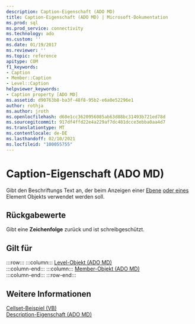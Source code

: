 ```yaml
---
description: Caption-Eigenschaft (ADO MD)
title: Caption-Eigenschaft (ADO MD) | Microsoft-Dokumentation
ms.prod: sql
ms.prod_service: connectivity
ms.technology: ado
ms.custom: ''
ms.date: 01/19/2017
ms.reviewer: ''
ms.topic: reference
apitype: COM
f1_keywords:
- Caption
- Member::Caption
- Level::Caption
helpviewer_keywords:
- Caption property [ADO MD]
ms.assetid: d90763b8-ba3f-48f8-95b2-e6a0e52296e1
author: rothja
ms.author: jroth
ms.openlocfilehash: d60e1cc3620956085ab63d88bc31493b721ed78d
ms.sourcegitcommit: 917df4ffd22e4a229af7dc481dcce3ebba0aa4d7
ms.translationtype: MT
ms.contentlocale: de-DE
ms.lasthandoff: 02/10/2021
ms.locfileid: "100055755"
---
```

# <a name="caption-property-ado-md"></a>Caption-Eigenschaft (ADO MD)
Gibt den Beschriftungs Text an, der beim Anzeigen einer [Ebene](./level-object-ado-md.md) [oder eines](./member-object-ado-md.md) Element Objekts verwendet werden soll.  
  
## <a name="return-values"></a>Rückgabewerte  
 Gibt eine **Zeichenfolge** zurück und ist schreibgeschützt.  
  
## <a name="applies-to"></a>Gilt für  

:::row:::
    :::column:::
        [Level-Objekt (ADO MD)](./level-object-ado-md.md)  
    :::column-end:::
    :::column:::
        [Member-Objekt (ADO MD)](./member-object-ado-md.md)  
    :::column-end:::
:::row-end:::

## <a name="see-also"></a>Weitere Informationen  
 [Cellset-Beispiel (VB)](./cellset-example-vb.md)   
 [Description-Eigenschaft (ADO MD)](./description-property-ado-md.md)